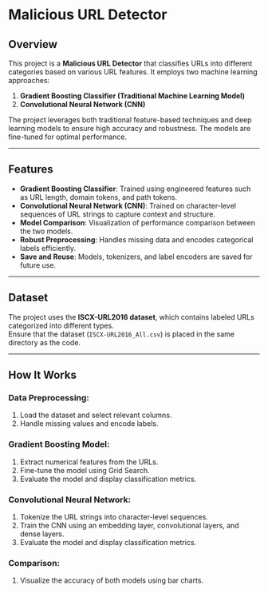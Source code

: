 # Malicious URL Detector

## Overview
This project is a **Malicious URL Detector** that classifies URLs into different categories based on various URL features. It employs two machine learning approaches:
1. **Gradient Boosting Classifier (Traditional Machine Learning Model)**
2. **Convolutional Neural Network (CNN)**

The project leverages both traditional feature-based techniques and deep learning models to ensure high accuracy and robustness. The models are fine-tuned for optimal performance.

---

## Features
- **Gradient Boosting Classifier**: Trained using engineered features such as URL length, domain tokens, and path tokens.
- **Convolutional Neural Network (CNN)**: Trained on character-level sequences of URL strings to capture context and structure.
- **Model Comparison**: Visualization of performance comparison between the two models.
- **Robust Preprocessing**: Handles missing data and encodes categorical labels efficiently.
- **Save and Reuse**: Models, tokenizers, and label encoders are saved for future use.

---

## Dataset
The project uses the **ISCX-URL2016 dataset**, which contains labeled URLs categorized into different types.  
Ensure that the dataset (`ISCX-URL2016_All.csv`) is placed in the same directory as the code.

---
## How It Works

### Data Preprocessing:
1. Load the dataset and select relevant columns.
2. Handle missing values and encode labels.

### Gradient Boosting Model:
1. Extract numerical features from the URLs.
2. Fine-tune the model using Grid Search.
3. Evaluate the model and display classification metrics.

### Convolutional Neural Network:
1. Tokenize the URL strings into character-level sequences.
2. Train the CNN using an embedding layer, convolutional layers, and dense layers.
3. Evaluate the model and display classification metrics.

### Comparison:
1. Visualize the accuracy of both models using bar charts.
